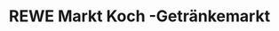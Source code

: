 ---
title: "REWE Markt Koch -Getränkemarkt"
url: /kirchseeon/rewe-markt-koch-getraenkemarkt/
shop: Getränke
---